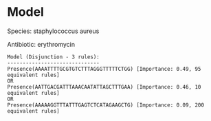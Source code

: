 
# Model

Species: staphylococcus aureus

Antibiotic: erythromycin

```
Model (Disjunction - 3 rules):
------------------------------
Presence(AAAATTTTGCGTGTCTTTAGGGTTTTTCTGG) [Importance: 0.49, 95 equivalent rules]
OR
Presence(AATTGACGATTTAAACAATATTAGCTTTGAA) [Importance: 0.46, 10 equivalent rules]
OR
Presence(AAAAAGGTTTATTTGAGTCTCATAGAAGCTG) [Importance: 0.09, 200 equivalent rules]

```

